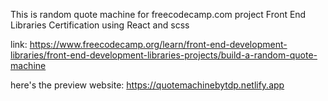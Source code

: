 This is random quote machine for freecodecamp.com project
Front End Libraries Certification
using React and scss

link: https://www.freecodecamp.org/learn/front-end-development-libraries/front-end-development-libraries-projects/build-a-random-quote-machine

here's the preview website:
https://quotemachinebytdp.netlify.app

